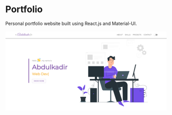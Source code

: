 # Portfolio

Personal portfolio website built using React.js and Material-UI.
<br />
<br />
![Demo](./src/assets/images/demo.png)
